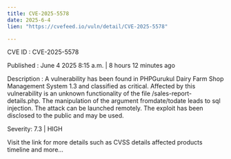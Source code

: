 ```yaml
---
title: CVE-2025-5578
date: 2025-6-4
lien: "https://cvefeed.io/vuln/detail/CVE-2025-5578"

---
```


CVE ID : CVE-2025-5578

Published :  June 4
2025
8:15 a.m. | 8 hours
12 minutes ago

Description : A vulnerability has been found in PHPGurukul Dairy Farm Shop Management System 1.3 and classified as critical. Affected by this vulnerability is an unknown functionality of the file /sales-report-details.php. The manipulation of the argument fromdate/todate leads to sql injection. The attack can be launched remotely. The exploit has been disclosed to the public and may be used.

Severity: 7.3 | HIGH

Visit the link for more details
such as CVSS details
affected products
timeline
and more...

